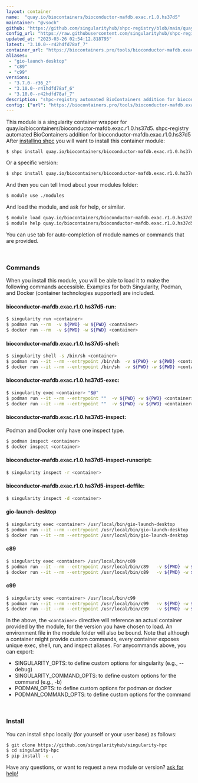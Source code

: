 ```yaml
---
layout: container
name:  "quay.io/biocontainers/bioconductor-mafdb.exac.r1.0.hs37d5"
maintainer: "@vsoch"
github: "https://github.com/singularityhub/shpc-registry/blob/main/quay.io/biocontainers/bioconductor-mafdb.exac.r1.0.hs37d5/container.yaml"
config_url: "https://raw.githubusercontent.com/singularityhub/shpc-registry/main/quay.io/biocontainers/bioconductor-mafdb.exac.r1.0.hs37d5/container.yaml"
updated_at: "2023-03-26 02:54:12.818795"
latest: "3.10.0--r42hdfd78af_7"
container_url: "https://biocontainers.pro/tools/bioconductor-mafdb.exac.r1.0.hs37d5"
aliases:
 - "gio-launch-desktop"
 - "c89"
 - "c99"
versions:
 - "3.7.0--r36_2"
 - "3.10.0--r41hdfd78af_6"
 - "3.10.0--r42hdfd78af_7"
description: "shpc-registry automated BioContainers addition for bioconductor-mafdb.exac.r1.0.hs37d5"
config: {"url": "https://biocontainers.pro/tools/bioconductor-mafdb.exac.r1.0.hs37d5", "maintainer": "@vsoch", "description": "shpc-registry automated BioContainers addition for bioconductor-mafdb.exac.r1.0.hs37d5", "latest": {"3.10.0--r42hdfd78af_7": "sha256:79d5c0e0f8cef990c444581ad8642f502b964c21de2b0349a7eb3f6d5119d109"}, "tags": {"3.7.0--r36_2": "sha256:2dd1990af8d106c34145ce2543b2d563b679f9be403053f475daca1d80627ad9", "3.10.0--r41hdfd78af_6": "sha256:d9569f6b06699df82aa722239dad1e26589200f2210f6c3bc89910ff428ad1c3", "3.10.0--r42hdfd78af_7": "sha256:79d5c0e0f8cef990c444581ad8642f502b964c21de2b0349a7eb3f6d5119d109"}, "docker": "quay.io/biocontainers/bioconductor-mafdb.exac.r1.0.hs37d5", "aliases": {"gio-launch-desktop": "/usr/local/bin/gio-launch-desktop", "c89": "/usr/local/bin/c89", "c99": "/usr/local/bin/c99"}}
---
```


This module is a singularity container wrapper for quay.io/biocontainers/bioconductor-mafdb.exac.r1.0.hs37d5.
shpc-registry automated BioContainers addition for bioconductor-mafdb.exac.r1.0.hs37d5
After [installing shpc](#install) you will want to install this container module:


```bash
$ shpc install quay.io/biocontainers/bioconductor-mafdb.exac.r1.0.hs37d5
```

Or a specific version:

```bash
$ shpc install quay.io/biocontainers/bioconductor-mafdb.exac.r1.0.hs37d5:3.10.0--r42hdfd78af_7
```

And then you can tell lmod about your modules folder:

```bash
$ module use ./modules
```

And load the module, and ask for help, or similar.

```bash
$ module load quay.io/biocontainers/bioconductor-mafdb.exac.r1.0.hs37d5/3.10.0--r42hdfd78af_7
$ module help quay.io/biocontainers/bioconductor-mafdb.exac.r1.0.hs37d5/3.10.0--r42hdfd78af_7
```

You can use tab for auto-completion of module names or commands that are provided.

<br>

### Commands

When you install this module, you will be able to load it to make the following commands accessible.
Examples for both Singularity, Podman, and Docker (container technologies supported) are included.

#### bioconductor-mafdb.exac.r1.0.hs37d5-run:

```bash
$ singularity run <container>
$ podman run --rm  -v ${PWD} -w ${PWD} <container>
$ docker run --rm  -v ${PWD} -w ${PWD} <container>
```

#### bioconductor-mafdb.exac.r1.0.hs37d5-shell:

```bash
$ singularity shell -s /bin/sh <container>
$ podman run --it --rm --entrypoint /bin/sh  -v ${PWD} -w ${PWD} <container>
$ docker run --it --rm --entrypoint /bin/sh  -v ${PWD} -w ${PWD} <container>
```

#### bioconductor-mafdb.exac.r1.0.hs37d5-exec:

```bash
$ singularity exec <container> "$@"
$ podman run --it --rm --entrypoint ""  -v ${PWD} -w ${PWD} <container> "$@"
$ docker run --it --rm --entrypoint ""  -v ${PWD} -w ${PWD} <container> "$@"
```

#### bioconductor-mafdb.exac.r1.0.hs37d5-inspect:

Podman and Docker only have one inspect type.

```bash
$ podman inspect <container>
$ docker inspect <container>
```

#### bioconductor-mafdb.exac.r1.0.hs37d5-inspect-runscript:

```bash
$ singularity inspect -r <container>
```

#### bioconductor-mafdb.exac.r1.0.hs37d5-inspect-deffile:

```bash
$ singularity inspect -d <container>
```


#### gio-launch-desktop

```bash
$ singularity exec <container> /usr/local/bin/gio-launch-desktop
$ podman run --it --rm --entrypoint /usr/local/bin/gio-launch-desktop   -v ${PWD} -w ${PWD} <container> -c " $@"
$ docker run --it --rm --entrypoint /usr/local/bin/gio-launch-desktop   -v ${PWD} -w ${PWD} <container> -c " $@"
```


#### c89

```bash
$ singularity exec <container> /usr/local/bin/c89
$ podman run --it --rm --entrypoint /usr/local/bin/c89   -v ${PWD} -w ${PWD} <container> -c " $@"
$ docker run --it --rm --entrypoint /usr/local/bin/c89   -v ${PWD} -w ${PWD} <container> -c " $@"
```


#### c99

```bash
$ singularity exec <container> /usr/local/bin/c99
$ podman run --it --rm --entrypoint /usr/local/bin/c99   -v ${PWD} -w ${PWD} <container> -c " $@"
$ docker run --it --rm --entrypoint /usr/local/bin/c99   -v ${PWD} -w ${PWD} <container> -c " $@"
```



In the above, the `<container>` directive will reference an actual container provided
by the module, for the version you have chosen to load. An environment file in the
module folder will also be bound. Note that although a container
might provide custom commands, every container exposes unique exec, shell, run, and
inspect aliases. For anycommands above, you can export:

 - SINGULARITY_OPTS: to define custom options for singularity (e.g., --debug)
 - SINGULARITY_COMMAND_OPTS: to define custom options for the command (e.g., -b)
 - PODMAN_OPTS: to define custom options for podman or docker
 - PODMAN_COMMAND_OPTS: to define custom options for the command

<br>

### Install

You can install shpc locally (for yourself or your user base) as follows:

```bash
$ git clone https://github.com/singularityhub/singularity-hpc
$ cd singularity-hpc
$ pip install -e .
```

Have any questions, or want to request a new module or version? [ask for help!](https://github.com/singularityhub/singularity-hpc/issues)
